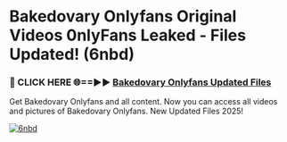 # Bakedovary Onlyfans Original Videos 0nlyFans Leaked - Files Updated! (6nbd)

<h3>🔴 CLICK HERE 🌐==►► <a href="https://tinyurl.com/2m67pmp6" rel="nofollow">Bakedovary Onlyfans Updated Files</a></h3>

Get Bakedovary Onlyfans and all content. Now you can access all videos and pictures of Bakedovary Onlyfans. New Updated Files 2025!

[![6nbd](https://i.imgur.com/H4QAA4z.gif)](https://tinyurl.com/2m67pmp6)